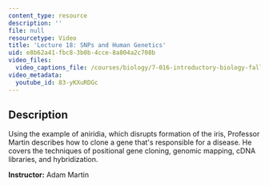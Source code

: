 ```yaml
---
content_type: resource
description: ''
file: null
resourcetype: Video
title: 'Lecture 18: SNPs and Human Genetics'
uid: e8b62a41-fbc8-3b0b-4cce-8a804a2c708b
video_files:
  video_captions_file: /courses/biology/7-016-introductory-biology-fall-2018/lecture-videos/lecture-18-snps-and-human-genetics/83-yKXuRDGc.vtt
video_metadata:
  youtube_id: 83-yKXuRDGc
---
```


Description
-----------

Using the example of aniridia, which disrupts formation of the iris, Professor Martin describes how to clone a gene that's responsible for a disease. He covers the techniques of positional gene cloning, genomic mapping, cDNA libraries, and hybridization.

**Instructor:** Adam Martin